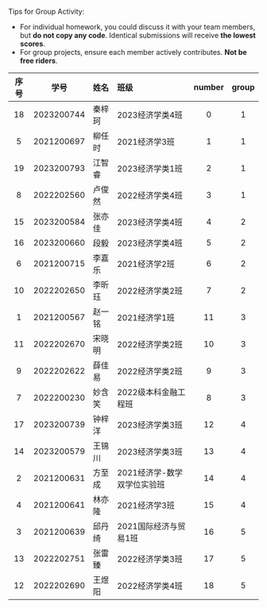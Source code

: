 Tips for Group Activity:

- For individual homework, you could discuss it with your team members, but **do not copy any code**. Identical submissions will receive **the lowest scores**.
- For group projects, ensure each member actively contributes. **Not be free riders**.

| 序号 |    学号    | 姓名   | 班级                        | number | group |
| :--: | :--------: | :----- | :-------------------------- | :----: | :---: |
|  18  | 2023200744 | 秦梓珂 | 2023经济学类4班             |   0    |   1   |
|  5   | 2021200697 | 柳任时 | 2021经济学3班               |   1    |   1   |
|  19  | 2023200793 | 江智睿 | 2023经济学类1班             |   2    |   1   |
|  8   | 2022202560 | 卢俊然 | 2022经济学类4班             |   3    |   1   |
|  15  | 2023200584 | 张亦佳 | 2023经济学类4班             |   4    |   2   |
|  16  | 2023200660 | 段毅   | 2023经济学类4班             |   5    |   2   |
|  6   | 2021200715 | 李嘉乐 | 2021经济学2班               |   6    |   2   |
|  10  | 2022202650 | 李昕珏 | 2022经济学类2班             |   7    |   2   |
|  1   | 2021200567 | 赵一铭 | 2021经济学1班               |   11   |   3   |
|  11  | 2022202670 | 宋晓明 | 2022经济学类2班             |   10   |   3   |
|  9   | 2022202622 | 薛佳易 | 2022经济学类2班             |   9    |   3   |
|  7   | 2022200230 | 妙含笑 | 2022级本科金融工程班        |   8    |   3   |
|  17  | 2023200739 | 钟梓洋 | 2023经济学类3班             |   12   |   4   |
|  14  | 2023200579 | 王锦川 | 2023经济学类3班             |   13   |   4   |
|  2   | 2021200631 | 方至成 | 2021经济学-数学双学位实验班 |   14   |   4   |
|  4   | 2021200641 | 林亦隆 | 2021经济学3班               |   15   |   4   |
|  3   | 2021200639 | 邱丹绮 | 2021国际经济与贸易1班       |   16   |   5   |
|  13  | 2022202751 | 张雷臻 | 2022经济学类3班             |   17   |   5   |
|  12  | 2022202690 | 王煜阳 | 2022经济学类4班             |   18   |   5   |